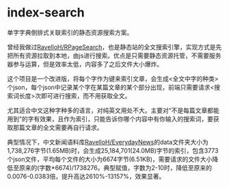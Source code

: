 # index-search
单字字典倒排式关联索引的静态资源搜索方案。

曾经我做过[RavelloH/RPageSearch](https://github.com/RavelloH/RPageSearch)，也是静态站的全文搜索引擎，实现方式是先把所有资源拉取到本地，由js进行搜索。优点是只需要静态资源托管，不需要服务器参与运算，但是效率太低，内容多了之后文件大小爆炸。

这个项目是一个改进版，将每个字作为键来索引文章，会生成<全文中字的种类>个json，每个json中记录某个字在某篇文章的某个部分出现，前端只需要请求<搜索词长度>次即可进行搜索，而不用获取全文。

尤其适合中文这种字种多的语言，对纯英文用处不大。主要对“不是每篇文章都能用到”的字有效果，且作为索引，只能告诉你哪个内容中有你输入的搜索词，要获取那篇文章的全文需要再自行请求。

典型情况下，中文新闻语料库[RavelloH/EverydayNews](https://github.com/RavelloH/EverydayNews)的data文件夹大小为1,738,276字节(1.65MB)时，会生成25,184,701(24.0MB)字节的索引，包含3773个json文件，平均每个文件的大小为6674字节(6.51KB)，需要请求的文件大小降低至原来的(字数*6674)/1738276。典型赋值，字数为2-10时，降低至原来的0.0076-0.0383倍，提升高达2610%-13157%，效果显著。